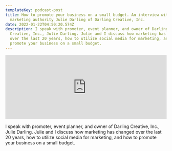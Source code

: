 ```yaml
---
templateKey: podcast-post
title: How to promote your business on a small budget. An interview with
  marketing authority Julie Darling of Darling Creative, Inc.
date: 2022-01-22T04:50:20.574Z
description: I speak with promoter, event planner, and owner of Darling
  Creative, Inc., Julie Darling. Julie and I discuss how marketing has changed
  over the last 20 years, how to utilize social media for marketing, and how to
  promote your business on a small budget.
---
```

<iframe src="https://www.buzzsprout.com/1903968/9817367-how-to-promote-your-business-on-a-small-budget-an-interview-with-marketing-authority-julie-darling-of-darling-creative-inc?client_source=small_player&iframe=true" loading="lazy" width="100%" height="200" frameborder="0" scrolling="no" title='The Holistic Life Coach , How to promote your business on a small budget. An interview with marketing authority Julie Darling of Darling Creative, Inc.'></iframe>

I speak with promoter, event planner, and owner of Darling Creative, Inc., Julie Darling. Julie and I discuss how marketing has changed over the last 20 years, how to utilize social media for marketing, and how to promote your business on a small budget.